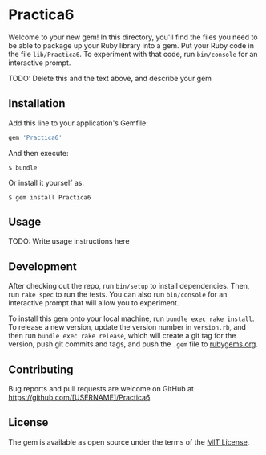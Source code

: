 # Practica6

Welcome to your new gem! In this directory, you'll find the files you need to be able to package up your Ruby library into a gem. Put your Ruby code in the file `lib/Practica6`. To experiment with that code, run `bin/console` for an interactive prompt.

TODO: Delete this and the text above, and describe your gem

## Installation

Add this line to your application's Gemfile:

```ruby
gem 'Practica6'
```

And then execute:

    $ bundle

Or install it yourself as:

    $ gem install Practica6

## Usage

TODO: Write usage instructions here

## Development

After checking out the repo, run `bin/setup` to install dependencies. Then, run `rake spec` to run the tests. You can also run `bin/console` for an interactive prompt that will allow you to experiment.

To install this gem onto your local machine, run `bundle exec rake install`. To release a new version, update the version number in `version.rb`, and then run `bundle exec rake release`, which will create a git tag for the version, push git commits and tags, and push the `.gem` file to [rubygems.org](https://rubygems.org).

## Contributing

Bug reports and pull requests are welcome on GitHub at https://github.com/[USERNAME]/Practica6.


## License

The gem is available as open source under the terms of the [MIT License](http://opensource.org/licenses/MIT).

